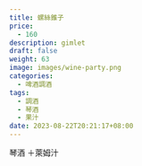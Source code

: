 ```yaml
---
title: 螺絲錐子
price:
  - 160
description: gimlet
draft: false
weight: 63
image: images/wine-party.png
categories:
  - 啤酒調酒
tags:
  - 調酒
  - 琴酒
  - 果汁
date: 2023-08-22T20:21:17+08:00
---
```

 琴酒 ＋萊姆汁 